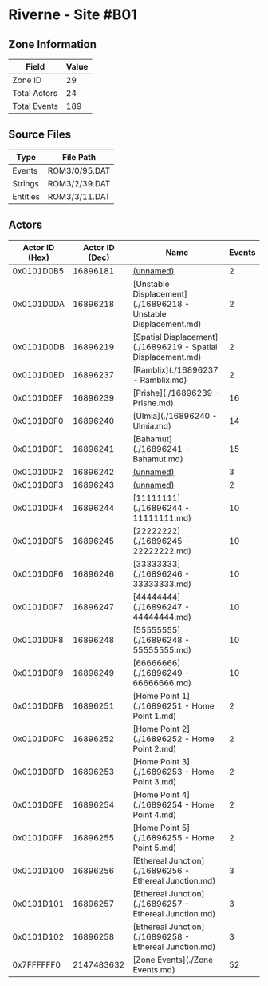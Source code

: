 # Riverne - Site #B01

## Zone Information

| Field        |   Value |
|--------------|---------|
| Zone ID      |      29 |
| Total Actors |      24 |
| Total Events |     189 |

## Source Files

| Type     | File Path     |
|----------|---------------|
| Events   | ROM3/0/95.DAT |
| Strings  | ROM3/2/39.DAT |
| Entities | ROM3/3/11.DAT |

## Actors

| Actor ID (Hex)   |   Actor ID (Dec) | Name                                                           |   Events |
|------------------|------------------|----------------------------------------------------------------|----------|
| 0x0101D0B5       |         16896181 | [(unnamed)](./16896181.md)                                     |        2 |
| 0x0101D0DA       |         16896218 | [Unstable Displacement](./16896218 - Unstable Displacement.md) |        2 |
| 0x0101D0DB       |         16896219 | [Spatial Displacement](./16896219 - Spatial Displacement.md)   |        2 |
| 0x0101D0ED       |         16896237 | [Ramblix](./16896237 - Ramblix.md)                             |        2 |
| 0x0101D0EF       |         16896239 | [Prishe](./16896239 - Prishe.md)                               |       16 |
| 0x0101D0F0       |         16896240 | [Ulmia](./16896240 - Ulmia.md)                                 |       14 |
| 0x0101D0F1       |         16896241 | [Bahamut](./16896241 - Bahamut.md)                             |       15 |
| 0x0101D0F2       |         16896242 | [(unnamed)](./16896242.md)                                     |        3 |
| 0x0101D0F3       |         16896243 | [(unnamed)](./16896243.md)                                     |        2 |
| 0x0101D0F4       |         16896244 | [11111111](./16896244 - 11111111.md)                           |       10 |
| 0x0101D0F5       |         16896245 | [22222222](./16896245 - 22222222.md)                           |       10 |
| 0x0101D0F6       |         16896246 | [33333333](./16896246 - 33333333.md)                           |       10 |
| 0x0101D0F7       |         16896247 | [44444444](./16896247 - 44444444.md)                           |       10 |
| 0x0101D0F8       |         16896248 | [55555555](./16896248 - 55555555.md)                           |       10 |
| 0x0101D0F9       |         16896249 | [66666666](./16896249 - 66666666.md)                           |       10 |
| 0x0101D0FB       |         16896251 | [Home Point 1](./16896251 - Home Point 1.md)                   |        2 |
| 0x0101D0FC       |         16896252 | [Home Point 2](./16896252 - Home Point 2.md)                   |        2 |
| 0x0101D0FD       |         16896253 | [Home Point 3](./16896253 - Home Point 3.md)                   |        2 |
| 0x0101D0FE       |         16896254 | [Home Point 4](./16896254 - Home Point 4.md)                   |        2 |
| 0x0101D0FF       |         16896255 | [Home Point 5](./16896255 - Home Point 5.md)                   |        2 |
| 0x0101D100       |         16896256 | [Ethereal Junction](./16896256 - Ethereal Junction.md)         |        3 |
| 0x0101D101       |         16896257 | [Ethereal Junction](./16896257 - Ethereal Junction.md)         |        3 |
| 0x0101D102       |         16896258 | [Ethereal Junction](./16896258 - Ethereal Junction.md)         |        3 |
| 0x7FFFFFF0       |       2147483632 | [Zone Events](./Zone Events.md)                                |       52 |